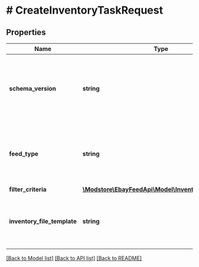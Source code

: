 # # CreateInventoryTaskRequest

## Properties

Name | Type | Description | Notes
------------ | ------------- | ------------- | -------------
**schema_version** | **string** | The schemaVersion/version number of the file format (use the schema version of the API to which you are programming):&lt;ul&gt;&lt;li&gt;&lt;a href&#x3D;\&quot;/api-docs/sell/static/lms-migration/lms-to-feed-version-details-schema-version.html\&quot; target&#x3D;\&quot;_blank\&quot;&gt;LMS Version Details / Schema Version&lt;/a&gt;&lt;/li&gt;&lt;li&gt;&lt;a href&#x3D;\&quot;/api-docs/sell/static/file-exchange-migration/fx-schema-version.html\&quot; target&#x3D;\&quot;_blank\&quot;&gt;File Exchange Schema Version&lt;/a&gt;&lt;/li&gt;&lt;/ul&gt; | [optional]
**feed_type** | **string** | The feed type associated with the inventory task you are about to create. Use a &lt;strong&gt;feedType&lt;/strong&gt; that is available for your API. Presently, only one feed type is available:&lt;ul&gt;&lt;li&gt;&lt;code&gt;LMS_ACTIVE_INVENTORY_REPORT&lt;/code&gt;&lt;/li&gt;&lt;/ul&gt;&lt;br/&gt;&lt;br/&gt;See &lt;a href&#x3D;\&quot;/api-docs/sell/static/feed/lms-feeds-quick-reference.html#merchant-data-reports-download-feed-types\&quot; target&#x3D;\&quot;_blank\&quot;&gt;Report download feed types&lt;/a&gt; for more information. | [optional]
**filter_criteria** | [**\Modstore\EbayFeedApi\Model\InventoryFilterCriteria**](InventoryFilterCriteria.md) |  | [optional]
**inventory_file_template** | **string** | The inventory file template used to return specific types of inventory tasks. Presently not applicable for &lt;code&gt;LMS_ACTIVE_INVENTORY_REPORT&lt;/code&gt;. For implementation help, refer to &lt;a href&#x3D;&#39;https://developer.ebay.com/api-docs/sell/feed/types/api:InventoryFileTemplateEnum&#39;&gt;eBay API documentation&lt;/a&gt; | [optional]

[[Back to Model list]](../../README.md#models) [[Back to API list]](../../README.md#endpoints) [[Back to README]](../../README.md)
